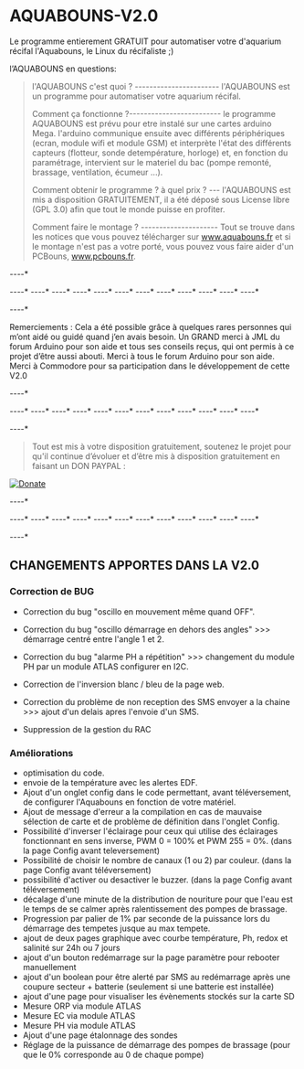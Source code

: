 # AQUABOUNS-V2.0
Le programme entierement GRATUIT pour automatiser votre d'aquarium récifal
l'Aquabouns, le Linux du récifaliste ;)

l’AQUABOUNS en questions:  
> l'AQUABOUNS c'est quoi ? ----------------------- l'AQUABOUNS est un programme pour automatiser votre aquarium récifal. 
> 
> Comment ça fonctionne ?------------------------- le programme AQUABOUNS est prévu pour etre instalé sur une cartes arduino Mega. l'arduino communique ensuite avec différents périphériques (ecran, module wifi et module GSM) et interprète l'état des différents capteurs (flotteur, sonde detempérature, horloge) et, en fonction du paramétrage, intervient sur le materiel du bac (pompe remonté, brassage, ventilation, écumeur ...). 
> 
> Comment obtenir le programme ? à quel prix ? --- l'AQUABOUNS est mis a disposition GRATUITEMENT, il a été déposé sous License libre (GPL 3.0) afin que tout le monde puisse en profiter. 
> 
> Comment faire le montage ? --------------------- Tout se trouve dans les notices que vous pouvez télécharger sur www.aquabouns.fr et si le montage n'est pas a votre porté, vous pouvez vous faire aider d'un PCBouns, www.pcbouns.fr. 

 *-*-*-*-*
 
 *-*-*-*-* *-*-*-*-* *-*-*-*-* *-*-*-*-* *-*-*-*-* *-*-*-*-* *-*-*-*-* *-*-*-*-* *-*-*-*-* *-*-*-*-* *-*-*-*-* *-*-*-*-*
 
 *-*-*-*-*

Remerciements :
Cela a été possible grâce à quelques rares personnes qui m’ont aidé ou guidé quand j’en avais besoin.
Un GRAND merci à JML du forum Arduino pour son aide et tous ses conseils reçus, qui ont permis à ce projet d’être aussi abouti.
Merci à tous le forum Arduino pour son aide.
Merci à Commodore pour sa participation dans le développement de cette V2.0

 *-*-*-*-*
 
 *-*-*-*-* *-*-*-*-* *-*-*-*-* *-*-*-*-* *-*-*-*-* *-*-*-*-* *-*-*-*-* *-*-*-*-* *-*-*-*-* *-*-*-*-* *-*-*-*-* *-*-*-*-*
 
 *-*-*-*-*
 
> Tout est mis à votre disposition gratuitement, soutenez le projet pour qu'il continue d’évoluer et d’être mis à disposition gratuitement en faisant un DON PAYPAL : 

 [![Donate](https://img.shields.io/badge/paypal-donate-yellow.svg)](https://www.paypal.com/paypalme/ProjetAquabouns)
 
 *-*-*-*-*
 
 *-*-*-*-* *-*-*-*-* *-*-*-*-* *-*-*-*-* *-*-*-*-* *-*-*-*-* *-*-*-*-* *-*-*-*-* *-*-*-*-* *-*-*-*-* *-*-*-*-* *-*-*-*-*
 
 *-*-*-*-*
 
## CHANGEMENTS APPORTES DANS LA V2.0

### Correction de BUG

- Correction du bug "oscillo en mouvement même quand OFF".
 
- Correction du bug "oscillo démarrage en dehors des angles" >>> démarrage centré entre l'angle 1 et 2.
- Correction du bug "alarme PH a répétition" >>> changement du module PH  par un module ATLAS configurer en I2C.
- Correction de l'inversion blanc / bleu de la page web.
- Correction du problème de non reception des SMS envoyer a la chaine >>> ajout d'un delais apres l'envoie d'un SMS.
- Suppression de la gestion du RAC

### Améliorations
- optimisation du code.
- envoie de la température avec les alertes EDF. 
- Ajout d'un onglet config dans le code permettant, avant téléversement, de configurer l'Aquabouns en fonction de votre matériel.
- Ajout de message d'erreur a la compilation en cas de mauvaise sélection de carte et de problème de définition dans l'onglet Config.
- Possibilité d'inverser l'éclairage pour ceux qui utilise des éclairages fonctionnant en sens inverse, PWM 0 = 100% et PWM 255 = 0%. (dans la page Config avant televersement)
- Possibilité de choisir le nombre de canaux (1 ou 2) par couleur. (dans la page Config avant téléversement)
- possibilité d'activer ou desactiver le buzzer. (dans la page Config avant téléversement)
- décalage d'une minute de la distribution de nouriture pour que l'eau est le temps de se calmer après ralentissement des pompes de brassage.
- Progression par palier de 1% par seconde de la puissance lors du démarrage des tempetes jusque au max tempete.
- ajout de deux pages graphique avec courbe température, Ph, redox et salinité sur 24h ou 7 jours
- ajout d'un bouton redémarrage sur la page paramètre pour rebooter manuellement
- ajout d'un boolean pour être alerté par SMS au redémarrage après une coupure secteur + batterie (seulement si une batterie est installée)
- ajout d'une page pour visualiser les évènements stockés sur la carte SD
- Mesure ORP via module ATLAS
- Mesure EC via module ATLAS
- Mesure PH via module ATLAS
- Ajout d'une page étalonnage des sondes
- Réglage de la puissance de démarrage des pompes de brassage (pour que le 0% corresponde au 0 de chaque pompe)
